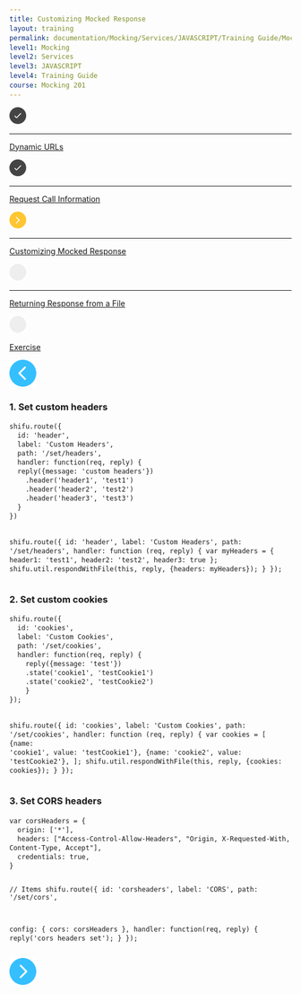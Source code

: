 ```yaml
---
title: Customizing Mocked Response
layout: training
permalink: documentation/Mocking/Services/JAVASCRIPT/Training Guide/Mocking 201/Customizing Mocked Response
level1: Mocking
level2: Services
level3: JAVASCRIPT
level4: Training Guide
course: Mocking 201
---
```

<div class="sidebar">
<div class="training-doc-link">
<div class ="training-doc-link-left">
<img class="training-doc-link-left__img" src="/images/training/checked.png" srcset="/images/training/checked@2x.png 2x, /images/training/checked@3x.png 3x" /><hr class="training-doc-link-left__hr training-doc-link-left__hr-completed" /></div>
<p class="training-doc-link__text">
<a class="training-doc-link__text-completed" href="./Dynamic URLs">Dynamic URLs</a></p>
</div>
<div class="training-doc-link">
<div class ="training-doc-link-left">
<img class="training-doc-link-left__img" src="/images/training/checked.png" srcset="/images/training/checked@2x.png 2x, /images/training/checked@3x.png 3x" /><hr class="training-doc-link-left__hr training-doc-link-left__hr-completed" /></div>
<p class="training-doc-link__text">
<a class="training-doc-link__text-completed" href="./Request Call Information">Request Call Information</a></p>
</div>
<div class="training-doc-link">
<div class ="training-doc-link-left">
<img class="training-doc-link-left__img" src="/images/training/actived.png" srcset="/images/training/actived@2x.png 2x, /images/training/actived@3x.png 3x" /><hr class="training-doc-link-left__hr training-doc-link-left__hr-pending" /></div>
<p class="training-doc-link__text">
<a class="training-doc-link__text-current" href="./Customizing Mocked Response">Customizing Mocked Response</a></p>
</div>
<div class="training-doc-link">
<div class ="training-doc-link-left">
<img class="training-doc-link-left__img" src="/images/training/unread.png" srcset="/images/training/unread@2x.png 2x, /images/training/unread@3x.png 3x" /><hr class="training-doc-link-left__hr training-doc-link-left__hr-pending" /></div>
<p class="training-doc-link__text">
<a class="training-doc-link__text-pending" href="./Returning Response from a File">Returning Response from a File</a></p>
</div>
<div class="training-doc-link">
<div class ="training-doc-link-left">
<img class="training-doc-link-left__img" src="/images/training/unread.png" srcset="/images/training/unread@2x.png 2x, /images/training/unread@3x.png 3x" /></div>
<p class="training-doc-link__text">
<a class="training-doc-link__text-pending" href="./Exercise">Exercise</a></p>
</div>
</div>
<div class="training-doc-nav-btn">
<a href="./Request Call Information"><img src="/images/training/btn-left.png" srcset="/images/training/btn-left@2x.png 2x, /images/training/btn-left@3x.png 3x" /></a>
</div>
<div class="training-content markdown">
<h3>1. Set custom headers</h3>
<pre><code class="language-js">shifu.route({
  id: 'header',
  label: 'Custom Headers',
  path: '/set/headers',
  handler: function(req, reply) {
  reply({message: 'custom headers'})
    .header('header1', 'test1')
    .header('header2', 'test2')
    .header('header3', 'test3')
  }
})
 
shifu.route({
  id: 'header',
  label: 'Custom Headers',
  path: '/set/headers',
  handler: function (req, reply) {
    var myHeaders = {
      header1: 'test1',
      header2: 'test2',
      header3: true
    };
    shifu.util.respondWithFile(this, reply, {headers: myHeaders});
  }
});
</code></pre>
<h3>2. Set custom cookies</h3>
<pre><code class="language-js">shifu.route({
  id: 'cookies',
  label: 'Custom Cookies',
  path: '/set/cookies',
  handler: function(req, reply) {
    reply({message: 'test'})
    .state('cookie1', 'testCookie1')
    .state('cookie2', 'testCookie2')
    }
});
 
shifu.route({
  id: 'cookies',
  label: 'Custom Cookies',
  path: '/set/cookies',
  handler: function (req, reply) {
    var cookies = [
      {name: 'cookie1', value: 'testCookie1'},
      {name: 'cookie2', value: 'testCookie2'},
    ];
    shifu.util.respondWithFile(this, reply, {cookies: cookies});
  }
});
</code></pre>
<h3>3. Set CORS headers</h3>
<pre><code class="language-js">var corsHeaders = {
  origin: ['*'],
  headers: [&quot;Access-Control-Allow-Headers&quot;, &quot;Origin, X-Requested-With, Content-Type, Accept&quot;],
  credentials: true,
}
 
// Items
shifu.route({
  id: 'corsheaders',
  label: 'CORS',
  path: '/set/cors',
 
  config: {
    cors: corsHeaders
  },
  handler: function(req, reply) {
    reply('cors headers set');
  }
});
</code></pre>
</div>
<div class="training-doc-nav-btn">
<a href="./Returning Response from a File"><img src="/images/training/btn-right.png" srcset="/images/training/btn-right@2x.png 2x, /images/training/btn-right@3x.png 3x" /></a>
</div>
